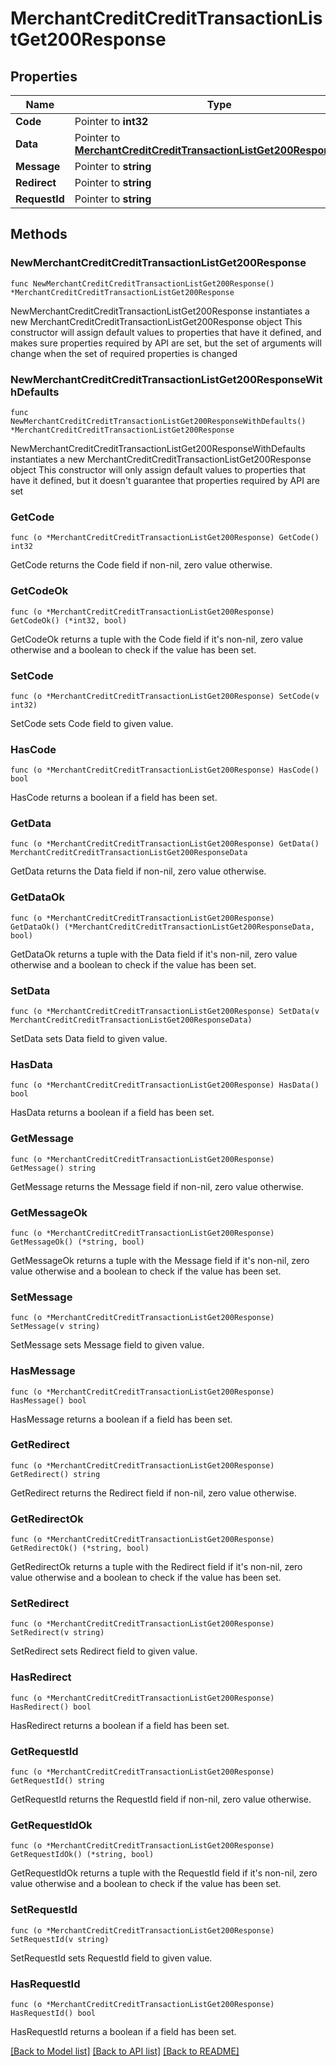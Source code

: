 # MerchantCreditCreditTransactionListGet200Response

## Properties

Name | Type | Description | Notes
------------ | ------------- | ------------- | -------------
**Code** | Pointer to **int32** |  | [optional] 
**Data** | Pointer to [**MerchantCreditCreditTransactionListGet200ResponseData**](MerchantCreditCreditTransactionListGet200ResponseData.md) |  | [optional] 
**Message** | Pointer to **string** |  | [optional] 
**Redirect** | Pointer to **string** |  | [optional] 
**RequestId** | Pointer to **string** |  | [optional] 

## Methods

### NewMerchantCreditCreditTransactionListGet200Response

`func NewMerchantCreditCreditTransactionListGet200Response() *MerchantCreditCreditTransactionListGet200Response`

NewMerchantCreditCreditTransactionListGet200Response instantiates a new MerchantCreditCreditTransactionListGet200Response object
This constructor will assign default values to properties that have it defined,
and makes sure properties required by API are set, but the set of arguments
will change when the set of required properties is changed

### NewMerchantCreditCreditTransactionListGet200ResponseWithDefaults

`func NewMerchantCreditCreditTransactionListGet200ResponseWithDefaults() *MerchantCreditCreditTransactionListGet200Response`

NewMerchantCreditCreditTransactionListGet200ResponseWithDefaults instantiates a new MerchantCreditCreditTransactionListGet200Response object
This constructor will only assign default values to properties that have it defined,
but it doesn't guarantee that properties required by API are set

### GetCode

`func (o *MerchantCreditCreditTransactionListGet200Response) GetCode() int32`

GetCode returns the Code field if non-nil, zero value otherwise.

### GetCodeOk

`func (o *MerchantCreditCreditTransactionListGet200Response) GetCodeOk() (*int32, bool)`

GetCodeOk returns a tuple with the Code field if it's non-nil, zero value otherwise
and a boolean to check if the value has been set.

### SetCode

`func (o *MerchantCreditCreditTransactionListGet200Response) SetCode(v int32)`

SetCode sets Code field to given value.

### HasCode

`func (o *MerchantCreditCreditTransactionListGet200Response) HasCode() bool`

HasCode returns a boolean if a field has been set.

### GetData

`func (o *MerchantCreditCreditTransactionListGet200Response) GetData() MerchantCreditCreditTransactionListGet200ResponseData`

GetData returns the Data field if non-nil, zero value otherwise.

### GetDataOk

`func (o *MerchantCreditCreditTransactionListGet200Response) GetDataOk() (*MerchantCreditCreditTransactionListGet200ResponseData, bool)`

GetDataOk returns a tuple with the Data field if it's non-nil, zero value otherwise
and a boolean to check if the value has been set.

### SetData

`func (o *MerchantCreditCreditTransactionListGet200Response) SetData(v MerchantCreditCreditTransactionListGet200ResponseData)`

SetData sets Data field to given value.

### HasData

`func (o *MerchantCreditCreditTransactionListGet200Response) HasData() bool`

HasData returns a boolean if a field has been set.

### GetMessage

`func (o *MerchantCreditCreditTransactionListGet200Response) GetMessage() string`

GetMessage returns the Message field if non-nil, zero value otherwise.

### GetMessageOk

`func (o *MerchantCreditCreditTransactionListGet200Response) GetMessageOk() (*string, bool)`

GetMessageOk returns a tuple with the Message field if it's non-nil, zero value otherwise
and a boolean to check if the value has been set.

### SetMessage

`func (o *MerchantCreditCreditTransactionListGet200Response) SetMessage(v string)`

SetMessage sets Message field to given value.

### HasMessage

`func (o *MerchantCreditCreditTransactionListGet200Response) HasMessage() bool`

HasMessage returns a boolean if a field has been set.

### GetRedirect

`func (o *MerchantCreditCreditTransactionListGet200Response) GetRedirect() string`

GetRedirect returns the Redirect field if non-nil, zero value otherwise.

### GetRedirectOk

`func (o *MerchantCreditCreditTransactionListGet200Response) GetRedirectOk() (*string, bool)`

GetRedirectOk returns a tuple with the Redirect field if it's non-nil, zero value otherwise
and a boolean to check if the value has been set.

### SetRedirect

`func (o *MerchantCreditCreditTransactionListGet200Response) SetRedirect(v string)`

SetRedirect sets Redirect field to given value.

### HasRedirect

`func (o *MerchantCreditCreditTransactionListGet200Response) HasRedirect() bool`

HasRedirect returns a boolean if a field has been set.

### GetRequestId

`func (o *MerchantCreditCreditTransactionListGet200Response) GetRequestId() string`

GetRequestId returns the RequestId field if non-nil, zero value otherwise.

### GetRequestIdOk

`func (o *MerchantCreditCreditTransactionListGet200Response) GetRequestIdOk() (*string, bool)`

GetRequestIdOk returns a tuple with the RequestId field if it's non-nil, zero value otherwise
and a boolean to check if the value has been set.

### SetRequestId

`func (o *MerchantCreditCreditTransactionListGet200Response) SetRequestId(v string)`

SetRequestId sets RequestId field to given value.

### HasRequestId

`func (o *MerchantCreditCreditTransactionListGet200Response) HasRequestId() bool`

HasRequestId returns a boolean if a field has been set.


[[Back to Model list]](../README.md#documentation-for-models) [[Back to API list]](../README.md#documentation-for-api-endpoints) [[Back to README]](../README.md)


